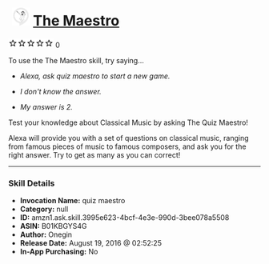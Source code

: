 # &nbsp;<img src="skill_icon" alt="The Maestro icon" width="36"> [The Maestro](http://alexa.amazon.com/#skills/amzn1.ask.skill.3995e623-4bcf-4e3e-990d-3bee078a5508)
![0 stars](../../images/ic_star_border_black_18dp_1x.png)![0 stars](../../images/ic_star_border_black_18dp_1x.png)![0 stars](../../images/ic_star_border_black_18dp_1x.png)![0 stars](../../images/ic_star_border_black_18dp_1x.png)![0 stars](../../images/ic_star_border_black_18dp_1x.png) 0

To use the The Maestro skill, try saying...

* *Alexa, ask quiz maestro to start a new game.*

* *I don't know the answer.*

* *My answer is 2.*

Test your knowledge about Classical Music by asking The Quiz Maestro! 

Alexa will provide you with a set of questions on classical music, ranging from famous pieces of music to famous composers, and ask you for the right answer. Try to get as many as you can correct!

***

### Skill Details

* **Invocation Name:** quiz maestro
* **Category:** null
* **ID:** amzn1.ask.skill.3995e623-4bcf-4e3e-990d-3bee078a5508
* **ASIN:** B01KBGYS4G
* **Author:** Onegin
* **Release Date:** August 19, 2016 @ 02:52:25
* **In-App Purchasing:** No
